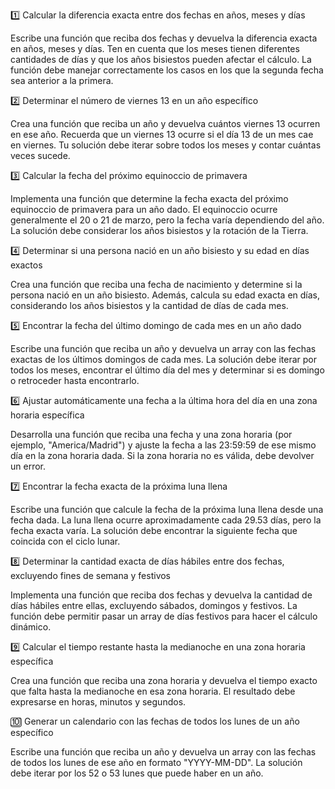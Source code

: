 1️⃣ Calcular la diferencia exacta entre dos fechas en años, meses y días

Escribe una función que reciba dos fechas y devuelva la diferencia exacta en años, meses y días. Ten en cuenta que los meses tienen diferentes cantidades de días y que los años bisiestos pueden afectar el cálculo. La función debe manejar correctamente los casos en los que la segunda fecha sea anterior a la primera.

2️⃣ Determinar el número de viernes 13 en un año específico

Crea una función que reciba un año y devuelva cuántos viernes 13 ocurren en ese año. Recuerda que un viernes 13 ocurre si el día 13 de un mes cae en viernes. Tu solución debe iterar sobre todos los meses y contar cuántas veces sucede.

3️⃣ Calcular la fecha del próximo equinoccio de primavera

Implementa una función que determine la fecha exacta del próximo equinoccio de primavera para un año dado. El equinoccio ocurre generalmente el 20 o 21 de marzo, pero la fecha varía dependiendo del año. La solución debe considerar los años bisiestos y la rotación de la Tierra.

4️⃣ Determinar si una persona nació en un año bisiesto y su edad en días exactos

Crea una función que reciba una fecha de nacimiento y determine si la persona nació en un año bisiesto. Además, calcula su edad exacta en días, considerando los años bisiestos y la cantidad de días de cada mes.

5️⃣ Encontrar la fecha del último domingo de cada mes en un año dado

Escribe una función que reciba un año y devuelva un array con las fechas exactas de los últimos domingos de cada mes. La solución debe iterar por todos los meses, encontrar el último día del mes y determinar si es domingo o retroceder hasta encontrarlo.

6️⃣ Ajustar automáticamente una fecha a la última hora del día en una zona horaria específica

Desarrolla una función que reciba una fecha y una zona horaria (por ejemplo, "America/Madrid") y ajuste la fecha a las 23:59:59 de ese mismo día en la zona horaria dada. Si la zona horaria no es válida, debe devolver un error.

7️⃣ Encontrar la fecha exacta de la próxima luna llena

Escribe una función que calcule la fecha de la próxima luna llena desde una fecha dada. La luna llena ocurre aproximadamente cada 29.53 días, pero la fecha exacta varía. La solución debe encontrar la siguiente fecha que coincida con el ciclo lunar.

8️⃣ Determinar la cantidad exacta de días hábiles entre dos fechas, excluyendo fines de semana y festivos

Implementa una función que reciba dos fechas y devuelva la cantidad de días hábiles entre ellas, excluyendo sábados, domingos y festivos. La función debe permitir pasar un array de días festivos para hacer el cálculo dinámico.

9️⃣ Calcular el tiempo restante hasta la medianoche en una zona horaria específica

Crea una función que reciba una zona horaria y devuelva el tiempo exacto que falta hasta la medianoche en esa zona horaria. El resultado debe expresarse en horas, minutos y segundos.

🔟 Generar un calendario con las fechas de todos los lunes de un año específico

Escribe una función que reciba un año y devuelva un array con las fechas de todos los lunes de ese año en formato "YYYY-MM-DD". La solución debe iterar por los 52 o 53 lunes que puede haber en un año.